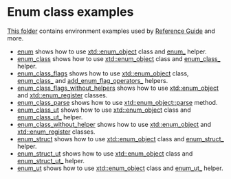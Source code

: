 # Enum class examples

[This folder](.) contains environment examples used by [Reference Guide](https://codedocs.xyz/gammasoft71/xtd/) and more.

* [enum](enum/README.md) shows how to use [xtd::enum_object](https://codedocs.xyz/gammasoft71/xtd/classxtd_1_1enum__object.html) class and [enum_](https://codedocs.xyz/gammasoft71/xtd/group__keywords.html#ga6c6a896cbec833fa1fac13b700cf8691) helper.
* [enum_class](enum_class/README.md) shows how to use [xtd::enum_object](https://codedocs.xyz/gammasoft71/xtd/classxtd_1_1enum__object.html) class and [enum_class_](https://codedocs.xyz/gammasoft71/xtd/classxtd_1_1enum__object.html) helper.
* [enum_class_flags](enum_class_flags/README.md) shows how to use [xtd::enum_object](https://codedocs.xyz/gammasoft71/xtd/classxtd_1_1enum__object.html) class, [enum_class_](https://codedocs.xyz/gammasoft71/xtd/classxtd_1_1enum__object.html) and [add_enum_flag_operators_](https://codedocs.xyz/gammasoft71/xtd/classxtd_1_1enum__object.html) helpers.
* [enum_class_flags_without_helpers](enum_class_flags_without_helpers/README.md) shows how to use [xtd::enum_object](https://codedocs.xyz/gammasoft71/xtd/classxtd_1_1enum__object.html) and [xtd::enum_register](https://codedocs.xyz/gammasoft71/xtd/structxtd_1_1enum__register.html) classes.
* [enum_class_parse](enum_class_parse/README.md) shows how to use [xtd::enum_object::parse](https://codedocs.xyz/gammasoft71/xtd/classxtd_1_1enum__object_3_01std_1_1nullptr__t_01_4.html#a2ad0cf97016a5826ea31f86175c01991) method.
* [enum_class_ut](enum_class_ut/README.md) shows how to use [xtd::enum_object](https://codedocs.xyz/gammasoft71/xtd/classxtd_1_1enum__object.html) class and [enum_class_ut_](https://codedocs.xyz/gammasoft71/xtd/group__keywords.html#ga6918e267c2970d28460e6c42a3b03f4a) helper.
* [enum_class_without_helper](enum_class_without_helper/README.md) shows how to use [xtd::enum_object](https://codedocs.xyz/gammasoft71/xtd/classxtd_1_1enum__object.html) and [xtd::enum_register](https://codedocs.xyz/gammasoft71/xtd/structxtd_1_1enum__register.html) classes.
* [enum_struct](enum_struct/README.md) shows how to use [xtd::enum_object](https://codedocs.xyz/gammasoft71/xtd/classxtd_1_1enum__object.html) class and [enum_struct_](https://codedocs.xyz/gammasoft71/xtd/group__keywords.html#ga85a4f5366ae461ca1e20872d39a0b440) helper.
* [enum_struct_ut](enum_struct_ut/README.md) shows how to use [xtd::enum_object](https://codedocs.xyz/gammasoft71/xtd/classxtd_1_1enum__object.html) class and [enum_struct_ut_](https://codedocs.xyz/gammasoft71/xtd/group__keywords.html#ga341342381ae697a142233d256948df84) helper.
* [enum_ut](enum_ut/README.md) shows how to use [xtd::enum_object](https://codedocs.xyz/gammasoft71/xtd/classxtd_1_1enum__object.html) class and [enum_ut_](https://codedocs.xyz/gammasoft71/xtd/group__keywords.html#gabe13d52c924723772f27878f606210cd) helper.
